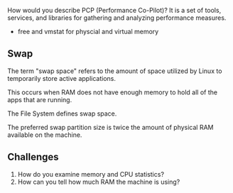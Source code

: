 How would you describe PCP (Performance Co-Pilot)?
It is a set of tools, services, and libraries for gathering and analyzing performance measures.

* free and vmstat for physcial and virtual memory

## Swap

The term "swap space" refers to the amount of space utilized by Linux to temporarily store active applications.


This occurs when RAM does not have enough memory to hold all of the apps that are running.

The File System defines swap space.


The preferred swap partition size is twice the amount of physical RAM available on the machine. 


## Challenges

1. How do you examine memory and CPU statistics? 
2. How can you tell how much RAM the machine is using? 
